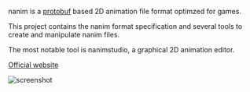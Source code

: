 nanim is a [protobuf](https://developers.google.com/protocol-buffers/) based 2D animation file format optimzed for games.

This project contains the nanim format specification and several tools to create and manipulate nanim files.

The most notable tool is nanimstudio, a graphical 2D animation editor.

[Official website](http://devnewton.bci.im/softwares/nanim)

![screenshot](http://img.linuxfr.org/img/687474703a2f2f746f662e63616e61726470632e636f6d2f766965772f35346331613330342d363264332d343437642d626634662d6364336464363432616239632e6a7067/54c1a304-62d3-447d-bf4f-cd3dd642ab9c.jpg)
